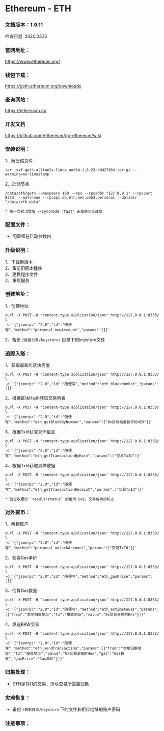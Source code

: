 # Ethereum - ETH

### 文档版本：1.9.11
检查日期: 2020.03.16

### 官网地址：
https://www.ethereum.org/

### 钱包下载：
https://geth.ethereum.org/downloads

### 查询网站：
https://etherscan.io/

### 开发文档
https://github.com/ethereum/go-ethereum/wiki

### 安装说明：
1、解压缩文件
```
tar -xvf geth-alltools-linux-amd64-1.8.23-c9427004.tar.gz --warning=no-timestamp
```

2、启动节点
```
/data/eth/geth --maxpeers 100 --rpc --rpcaddr "127.0.0.1" --rpcport 8333  --nat=none --rpcapi db,eth,net,web3,personal --datadir "/data/eth-data"

* 第一次启动增加 --syncmode "fast" 来加快同步速度
```

### 配置文件：
* 配置都在启动参数内

### 升级说明：
1、下载新版本  
2、备份旧版本程序  
3、更换程序文件  
4、重启服务

### 创建地址：
1、创建地址
```
curl -X POST -H 'content-type:application/json' http://127.0.0.1:8333/ \
-d '{"jsonrpc":"2.0","id":"随便写","method":"personal_newAccount","params":[]}'  
```
2、备份 `/数据目录/keystore/` 目录下的keystore文件

### 追踪入账：
1、获取最新的区块高度
```
curl -X POST -H 'content-type:application/json' http://127.0.0.1:8333/ \
-d '{"jsonrpc":"2.0","id":"随便写","method":"eth_blockNumber","params":[]}'  
```
2、根据区块Hash获取交易列表
```
curl -X POST -H 'content-type:application/json' http://127.0.0.1:8333/ \
-d '{"jsonrpc":"2.0","id":"随便写","method":"eth_getBlockByNumber","params":["0x区块高度数字的HEX"]}'  
```
3、根据TxId获取具体信息
```
curl -X POST -H 'content-type:application/json' http://127.0.0.1:8333/ \
-d '{"jsonrpc":"2.0","id":"随便写","method":"eth_getTransactionByHash","params":["交易TxId"]}'  
```
4、根据TxId获取具体收据
```
curl -X POST -H 'content-type:application/json' http://127.0.0.1:8333/ \
-d '{"jsonrpc":"2.0","id":"随便写","method":"eth_getTransactionReceipt","params":["交易TxId"]}'  

* 验证收据的 `result/status` 的值为 0x1，交易成功的标志
```

### 对外提币：
1、解锁账户
```
curl -X POST -H 'content-type:application/json' http://127.0.0.1:8333/ \
-d '{"jsonrpc":"2.0","id":"随便写","method":"personal_unlockAccount","params":["交易TxId"]}'  
```

2、获得Gas单价
```
curl -X POST -H 'content-type:application/json' http://127.0.0.1:8333/ \
-d '{"jsonrpc":"2.0","id":"随便写","method":"eth_gasPrice","params":[]}'  
```

3、估算Gas数量
```
curl -X POST -H 'content-type:application/json' http://127.0.0.1:8333/ \
-d '{"jsonrpc":"2.0","id":"随便写","method":"eth_estimateGas","params":[{"from":"本地归集地址","to":"接收地址","value":"0x交易金额的Hex"}]}'  
```

4、发送RAW交易
```
curl -X POST -H 'content-type:application/json' http://127.0.0.1:8333/ \
-d '{"jsonrpc":"2.0","id":"随便写","method":"eth_sendTransaction","params":[{"from":"本地归集地址","to":"接收地址","value":"0x交易金额的Hex","gas":"Gas数量","gasPrice":"Gas单价"}]}'  
```

### 归集处理：
* ETH是1对1的交易，所以交易所需要归集

### 灾难恢复：
* 备份 `/数据目录/keystore` 下的文件和相应地址的账户密码

### 注意事项：

